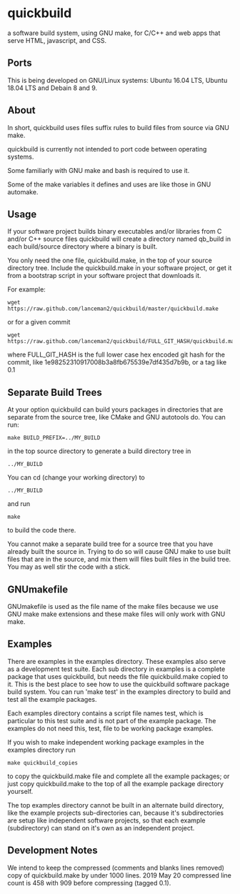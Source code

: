 # quickbuild

a software build system, using GNU make, for C/C++ and web apps
that serve HTML, javascript, and CSS.

## Ports

This is being developed on GNU/Linux systems: Ubuntu 16.04 LTS, Ubuntu
18.04 LTS and Debain 8 and 9.

## About

In short, quickbuild uses files suffix rules to build files from source
via GNU make.

quickbuild is currently not intended to port code between operating
systems.

Some familiarly with GNU make and bash is required to use it.

Some of the make variables it defines and uses are like those in GNU automake.

## Usage

If your software project builds binary executables and/or libraries from C
and/or C++ source files quickbuild will create a directory named qb_build
in each build/source directory where a binary is built.

You only need the one file, quickbuild.make, in the top of your source
directory tree.  Include the quickbuild.make in your software project, or
get it from a bootstrap script in your software project that downloads
it.

For example:
```
wget https://raw.github.com/lanceman2/quickbuild/master/quickbuild.make
```

or for a given commit
```
wget https://raw.github.com/lanceman2/quickbuild/FULL_GIT_HASH/quickbuild.make
```
where FULL_GIT_HASH is the full lower case hex encoded git hash for the
commit, like 1e98252310917008b3a8fb675539e7df435d7b9b, or a tag like 0.1


## Separate Build Trees

At your option quickbuild can build yours packages in directories that are
separate from the source tree, like CMake and GNU autotools do.  You can
run:

```
make BUILD_PREFIX=../MY_BUILD
```
in the top source directory to generate a build directory tree in
```
../MY_BUILD
```
You can cd (change your working directory) to
```
../MY_BUILD
```
and run
```
make
```
to build the code there.

You cannot make a separate build tree for a source tree that you have
already built the source in.  Trying to do so will cause GNU make to
use built files that are in the source, and mix them will files built
files in the build tree.  You may as well stir the code with a stick.


## GNUmakefile

GNUmakefile is used as the file name of the make files because we use GNU
make make extensions and these make files will only work with GNU make.


## Examples

There are examples in the examples directory.  These examples also serve
as a development test suite.  Each sub directory in examples is a complete
package that uses quickbuild, but needs the file quickbuild.make copied to
it.  This is the best place to see how to use the quickbuild software
package build system.  You can run 'make test' in the examples directory
to build and test all the example packages.

Each examples directory contains a script file names test, which is
particular to this test suite and is not part of the example package.
The examples do not need this, test, file to be working package examples.

If you wish to make independent working package examples in the examples
directory run
```
make quickbuild_copies
```
to copy the quickbuild.make file and complete all the example packages; or
just copy quickbuild.make to the top of all the example package directory
yourself.


The top examples directory cannot be built in an alternate build
directory, like the example projects sub-directories can, because it's
subdirectories are setup like independent software projects, so that each
example (subdirectory) can stand on it's own as an independent project.


## Development Notes

We intend to keep the compressed (comments and blanks lines removed) copy
of quickbuild.make by under 1000 lines.  2019 May 20 compressed line
count is 458 with 909 before compressing (tagged 0.1).

